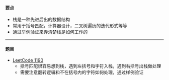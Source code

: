 #### 要点
* 栈是一种先进后出的数据结构
* 常用于括号匹配，计算器设计，二叉树遍历的迭代形式等等
* 通过举例验证来弄清楚栈是如何工作的
---
#### 题目
* [LeetCode 1190](https://leetcode-cn.com/problems/reverse-substrings-between-each-pair-of-parentheses/)
    * 括号匹配很容易想到栈，遇到左括号和字符入栈，遇到右括号出栈做处理
    * 需要注意翻转逻辑和不在括号内的字符如何处理，通过样例验证
